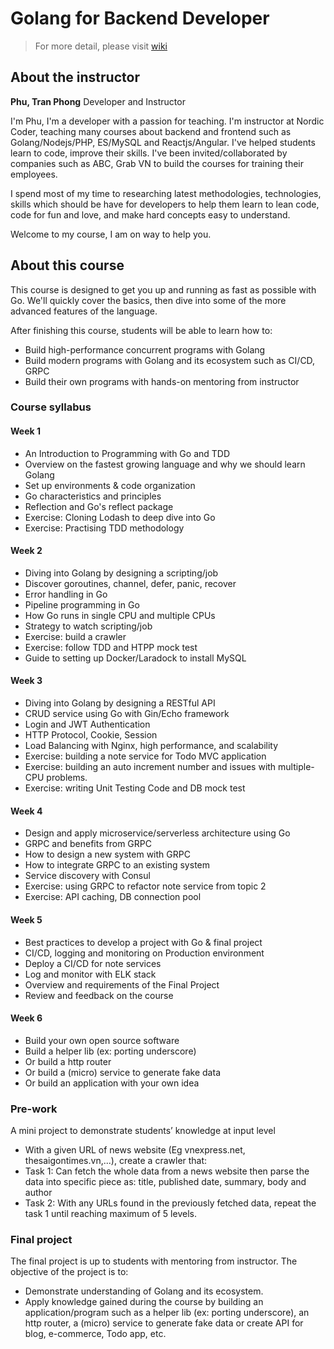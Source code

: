 # Golang for Backend Developer

> For more detail, please visit [wiki](https://github.com/tpphu/golang-training/wiki)

## About the instructor

**Phu, Tran Phong**
Developer and Instructor

I'm Phu, I'm a developer with a passion for teaching. I'm instructor at Nordic Coder, teaching many courses about backend and frontend such as Golang/Nodejs/PHP, ES/MySQL and Reactjs/Angular. I've helped students learn to code, improve their skills. I've been invited/collaborated by companies such as ABC, Grab VN to build the courses for training their employees.

I spend most of my time to researching latest methodologies, technologies, skills which should be have for developers to help them learn to lean code, code for fun and love, and make hard concepts easy to understand.

Welcome to my course, I am on way to help you.

## About this course

This course is designed to get you up and running as fast as possible with Go.  We'll quickly cover the basics, then dive into some of the more advanced features of the language. 

After finishing this course, students will be able to learn how to:

- Build high-performance concurrent programs with Golang
- Build modern programs with Golang and its ecosystem such as CI/CD, GRPC
- Build their own programs with hands-on mentoring from instructor


### Course syllabus

#### Week 1

- An Introduction to Programming with Go and TDD
- Overview on the fastest growing language and why we should learn Golang
- Set up environments & code organization
- Go characteristics and principles
- Reflection and Go's reflect package
- Exercise: Cloning Lodash to deep dive into Go
- Exercise: Practising TDD methodology


#### Week 2

- Diving into Golang by designing a scripting/job 
- Discover goroutines, channel, defer, panic, recover
- Error handling in Go
- Pipeline programming in Go
- How Go runs in single CPU and multiple CPUs
- Strategy to watch scripting/job
- Exercise: build a crawler
- Exercise: follow TDD and HTPP mock test
- Guide to setting up Docker/Laradock to install MySQL

#### Week 3

- Diving into Golang by designing a RESTful API 
- CRUD service using Go with Gin/Echo framework
- Login and JWT Authentication
- HTTP Protocol, Cookie, Session
- Load Balancing with Nginx, high performance, and scalability
- Exercise: building a note service for Todo MVC application
- Exercise: building an auto increment number and issues with multiple-CPU problems.
- Exercise: writing Unit Testing Code and DB mock test

#### Week 4

- Design and apply microservice/serverless architecture using Go
- GRPC and benefits from GRPC
- How to design a new system with GRPC 
- How to integrate GRPC to an existing system
- Service discovery with Consul
- Exercise: using GRPC to refactor note service from topic 2
- Exercise: API caching, DB connection pool

#### Week 5

- Best practices to develop a project with Go & final project
- CI/CD, logging and monitoring on Production environment
- Deploy a CI/CD for note services
- Log and monitor with ELK stack
- Overview and requirements of the Final Project 
- Review and feedback on the course

#### Week 6

- Build your own open source software
- Build a helper lib (ex: porting underscore)
- Or build a http router
- Or build a (micro) service to generate fake data
- Or build an application with your own idea

### Pre-work

A mini project to demonstrate students’ knowledge at input level

- With a given URL of news website (Eg vnexpress.net, thesaigontimes.vn,...), create a crawler that:
- Task 1: Can fetch the whole data from a news website then parse the data into specific piece as: title, published date, summary, body and author
- Task 2: With any URLs found in the previously fetched data, repeat the task 1 until reaching maximum of 5 levels.	

### Final project

The final project is up to students with mentoring from instructor. The objective of the project is to: 

- Demonstrate understanding of Golang and its ecosystem.
- Apply knowledge gained during the course by building an application/program such as a helper lib (ex: porting underscore), an http router, a (micro) service to generate fake data or create API for blog, e-commerce, Todo app, etc.  

